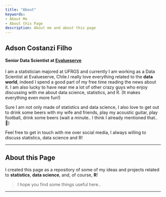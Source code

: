 ```yaml
---
title: "About"
keywords:
- About Me
- About this Page
description: About me and about this page
---
```



## Adson Costanzi Filho
#### Senior Data Scientist at [Evalueserve](https://www.evalueserve.com/)

I am a statistician majored at UFRGS and currently I am working as a Data Scientist at Evalueserve, Chile.I really love everything related to the **data world**, indeed I spend a good part of my free time reading the news about it. I am also lucky to have near me a lot of other crazy guys who enjoy discussing with me about data science, statistics, and R. (It makes everything even more fun!)

Sure I am not only made of statistics and data science, I also love to get out to drink some beers with my wife and friends, play my acoustic guitar, play football, drink some beers (wait a minute.. I think I already mentioned that.. :beer:) 

Feel free to get in touch with me over social media, I always willing to discuss statistics, data science and R!

---

## About this Page

I created this page as a repository of some of my ideas and projects related to **statistics**, **data science**, and, of course, **R**!

> I hope you find some things useful here.. 

---


